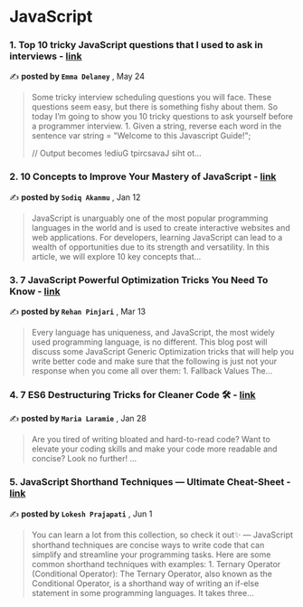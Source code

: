 
<h1>JavaScript</h1>
<h3>1. Top 10 tricky JavaScript questions that I used to ask in interviews - <a href=https://medium.com/@emma-delaney/top-10-tricky-javascript-questions-that-i-used-to-ask-in-interviews-2cb3912271a9?source=tag_page---------0-85--------------------c65e65b1_2ae9_4451_ba9a_56a63ea4c58e-------17 target="_blank" rel="noopener noreferrer">link</a></h3>

✍️ **posted by `Emma Delaney`** , <date>May 24</date>

<blockquote>Some tricky interview scheduling questions you will face. These questions seem easy, but there is something fishy about them. So today I’m going to show you 10 tricky questions to ask yourself before a programmer interview. 1. Given a string, reverse each word in the sentence var string = "Welcome to this Javascript Guide!";

// Output becomes !ediuG tpircsavaJ siht ot…</blockquote>

<h3>2. 10 Concepts to Improve Your Mastery of JavaScript - <a href=https://medium.com/@sodiq.akanmu001/10-concepts-to-improve-your-mastery-of-javascript-2149bce67003?source=tag_page---------1-85--------------------c65e65b1_2ae9_4451_ba9a_56a63ea4c58e-------17 target="_blank" rel="noopener noreferrer">link</a></h3>

✍️ **posted by `Sodiq Akanmu`** , <date>Jan 12</date>

<blockquote>JavaScript is unarguably one of the most popular programming languages in the world and is used to create interactive websites and web applications. For developers, learning JavaScript can lead to a wealth of opportunities due to its strength and versatility. In this article, we will explore 10 key concepts that…</blockquote>

<h3>3. 7 JavaScript Powerful Optimization Tricks You Need To Know - <a href=https://medium.com/javascript-in-plain-english/7-javascript-powerful-optimization-tricks-you-need-to-know-f0b5da2933de?source=tag_page---------2-85--------------------c65e65b1_2ae9_4451_ba9a_56a63ea4c58e-------17 target="_blank" rel="noopener noreferrer">link</a></h3>

✍️ **posted by `Rehan Pinjari`** , <date>Mar 13</date>

<blockquote>Every language has uniqueness, and JavaScript, the most widely used programming language, is no different. This blog post will discuss some JavaScript Generic Optimization tricks that will help you write better code and make sure that the following is just not your response when you come all over them: 1. Fallback Values The…</blockquote>

<h3>4. 7 ES6 Destructuring Tricks for Cleaner Code 🛠️ - <a href=https://medium.com/@maria_laramie/7-es6-destructuring-tricks-for-cleaner-code-️-a0a1b7b374be?source=tag_page---------3-85--------------------c65e65b1_2ae9_4451_ba9a_56a63ea4c58e-------17 target="_blank" rel="noopener noreferrer">link</a></h3>

✍️ **posted by `Maria Laramie`** , <date>Jan 28</date>

<blockquote>Are you tired of writing bloated and hard-to-read code? Want to elevate your coding skills and make your code more readable and concise? Look no further! …</blockquote>

<h3>5. JavaScript Shorthand Techniques — Ultimate Cheat-Sheet - <a href=https://medium.com/@lokesh-prajapati/javascript-shorthand-techniques-ultimate-cheat-sheet-415d9abbe47c?source=tag_page---------4-85--------------------c65e65b1_2ae9_4451_ba9a_56a63ea4c58e-------17 target="_blank" rel="noopener noreferrer">link</a></h3>

✍️ **posted by `Lokesh Prajapati`** , <date>Jun 1</date>

<blockquote>You can learn a lot from this collection, so check it out✨ —  JavaScript shorthand techniques are concise ways to write code that can simplify and streamline your programming tasks. Here are some common shorthand techniques with examples: 1. Ternary Operator (Conditional Operator): The Ternary Operator, also known as the Conditional Operator, is a shorthand way of writing an if-else statement in some programming languages. It takes three…</blockquote>

